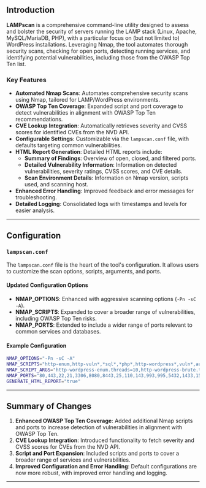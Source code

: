 ## Introduction

**LAMPscan** is a comprehensive command-line utility designed to assess and bolster the security of servers running the LAMP stack (Linux, Apache, MySQL/MariaDB, PHP), with a particular focus on (but not limited to) WordPress installations. Leveraging Nmap, the tool automates thorough security scans, checking for open ports, detecting running services, and identifying potential vulnerabilities, including those from the OWASP Top Ten list.

### Key Features

- **Automated Nmap Scans**: Automates comprehensive security scans using Nmap, tailored for LAMP/WordPress environments.
- **OWASP Top Ten Coverage**: Expanded script and port coverage to detect vulnerabilities in alignment with OWASP Top Ten recommendations.
- **CVE Lookup Integration**: Automatically retrieves severity and CVSS scores for identified CVEs from the NVD API.
- **Configurable Settings**: Customizable via the `lampscan.conf` file, with defaults targeting common vulnerabilities.
- **HTML Report Generation**: Detailed HTML reports include:
    - **Summary of Findings**: Overview of open, closed, and filtered ports.
    - **Detailed Vulnerability Information**: Information on detected vulnerabilities, severity ratings, CVSS scores, and CVE details.
    - **Scan Environment Details**: Information on Nmap version, scripts used, and scanning host.
- **Enhanced Error Handling**: Improved feedback and error messages for troubleshooting.
- **Detailed Logging**: Consolidated logs with timestamps and levels for easier analysis.

---

## Configuration

### `lampscan.conf`

The `lampscan.conf` file is the heart of the tool's configuration. It allows users to customize the scan options, scripts, arguments, and ports.

#### Updated Configuration Options

- **NMAP_OPTIONS**: Enhanced with aggressive scanning options (`-Pn -sC -A`).
- **NMAP_SCRIPTS**: Expanded to cover a broader range of vulnerabilities, including OWASP Top Ten risks.
- **NMAP_PORTS**: Extended to include a wider range of ports relevant to common services and databases.

#### Example Configuration

```bash
NMAP_OPTIONS="-Pn -sC -A"
NMAP_SCRIPTS="http-enum,http-vuln*,*sql*,*php*,http-wordpress*,vuln*,auth*,*apache*,*ssh*,*ftp*,dns*,smb*,firewall*,ssl-enum-ciphers,ssl-cert,http-sql-injection,http-methods,http-auth,http-rfi-spider,http-phpmyadmin-dir-traversal,http-config-backup,http-vhosts,vulners,ssh-auth-methods"
NMAP_SCRIPT_ARGS="http-wordpress-enum.threads=10,http-wordpress-brute.threads=10,ftp-anon.maxlist=10"
NMAP_PORTS="80,443,22,21,3306,8080,8443,25,110,143,993,995,5432,1433,1521,389,636,53,445,1194,500,4500"
GENERATE_HTML_REPORT="true"
```

---

## Summary of Changes

1. **Enhanced OWASP Top Ten Coverage**: Added additional Nmap scripts and ports to increase detection of vulnerabilities in alignment with OWASP Top Ten.
2. **CVE Lookup Integration**: Introduced functionality to fetch severity and CVSS scores for CVEs from the NVD API.
3. **Script and Port Expansion**: Included scripts and ports to cover a broader range of services and vulnerabilities.
4. **Improved Configuration and Error Handling**: Default configurations are now more robust, with improved error handling and logging.

---
